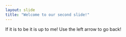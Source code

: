 ```yaml
---
layout: slide
title: "Welcome to our second slide!"
---
```

If it is to be it is up to me!
Use the left arrow to go back!
